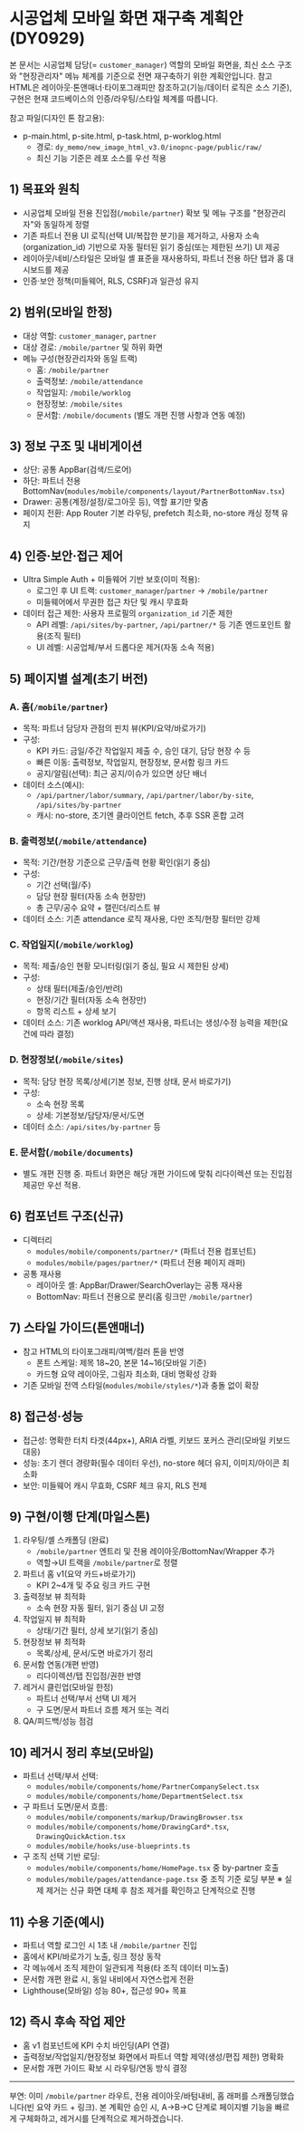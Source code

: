 # 시공업체 모바일 화면 재구축 계획안 (DY0929)

본 문서는 시공업체 담당(= `customer_manager`) 역할의 모바일 화면을, 최신 소스 구조와 "현장관리자" 메뉴 체계를 기준으로 전면 재구축하기 위한 계획안입니다. 참고 HTML은 레이아웃·톤앤매너·타이포그래피만 참조하고(기능/데이터 로직은 소스 기준), 구현은 현재 코드베이스의 인증/라우팅/스타일 체계를 따릅니다.

참고 파일(디자인 톤 참고용):

- p-main.html, p-site.html, p-task.html, p-worklog.html
  - 경로: `dy_memo/new_image_html_v3.0/inopnc-page/public/raw/`
  - 최신 기능 기준은 레포 소스를 우선 적용

## 1) 목표와 원칙

- 시공업체 모바일 전용 진입점(`/mobile/partner`) 확보 및 메뉴 구조를 "현장관리자"와 동일하게 정렬
- 기존 파트너 전용 UI 로직(선택 UI/복잡한 분기)을 제거하고, 사용자 소속(organization_id) 기반으로 자동 필터된 읽기 중심(또는 제한된 쓰기) UI 제공
- 레이아웃/네비/스타일은 모바일 셸 표준을 재사용하되, 파트너 전용 하단 탭과 홈 대시보드를 제공
- 인증·보안 정책(미들웨어, RLS, CSRF)과 일관성 유지

## 2) 범위(모바일 한정)

- 대상 역할: `customer_manager`, `partner`
- 대상 경로: `/mobile/partner` 및 하위 화면
- 메뉴 구성(현장관리자와 동일 트랙)
  - 홈: `/mobile/partner`
  - 출력정보: `/mobile/attendance`
  - 작업일지: `/mobile/worklog`
  - 현장정보: `/mobile/sites`
  - 문서함: `/mobile/documents` (별도 개편 진행 사항과 연동 예정)

## 3) 정보 구조 및 내비게이션

- 상단: 공통 AppBar(검색/드로어)
- 하단: 파트너 전용 BottomNav(`modules/mobile/components/layout/PartnerBottomNav.tsx`)
- Drawer: 공통(계정/설정/로그아웃 등), 역할 표기만 맞춤
- 페이지 전환: App Router 기본 라우팅, prefetch 최소화, no-store 캐싱 정책 유지

## 4) 인증·보안·접근 제어

- Ultra Simple Auth + 미들웨어 기반 보호(이미 적용):
  - 로그인 후 UI 트랙: `customer_manager`/`partner` → `/mobile/partner`
  - 미들웨어에서 무권한 접근 차단 및 캐시 무효화
- 데이터 접근 제한: 사용자 프로필의 `organization_id` 기준 제한
  - API 레벨: `/api/sites/by-partner`, `/api/partner/*` 등 기존 엔드포인트 활용(조직 필터)
  - UI 레벨: 시공업체/부서 드롭다운 제거(자동 소속 적용)

## 5) 페이지별 설계(초기 버전)

### A. 홈(`/mobile/partner`)

- 목적: 파트너 담당자 관점의 핀치 뷰(KPI/요약/바로가기)
- 구성:
  - KPI 카드: 금일/주간 작업일지 제출 수, 승인 대기, 담당 현장 수 등
  - 빠른 이동: 출력정보, 작업일지, 현장정보, 문서함 링크 카드
  - 공지/알림(선택): 최근 공지/이슈가 있으면 상단 배너
- 데이터 소스(예시):
  - `/api/partner/labor/summary`, `/api/partner/labor/by-site`, `/api/sites/by-partner`
  - 캐시: no-store, 초기엔 클라이언트 fetch, 추후 SSR 혼합 고려

### B. 출력정보(`/mobile/attendance`)

- 목적: 기간/현장 기준으로 근무/출력 현황 확인(읽기 중심)
- 구성:
  - 기간 선택(월/주)
  - 담당 현장 필터(자동 소속 현장만)
  - 총 근무/공수 요약 + 캘린더/리스트 뷰
- 데이터 소스: 기존 attendance 로직 재사용, 다만 조직/현장 필터만 강제

### C. 작업일지(`/mobile/worklog`)

- 목적: 제출/승인 현황 모니터링(읽기 중심, 필요 시 제한된 상세)
- 구성:
  - 상태 필터(제출/승인/반려)
  - 현장/기간 필터(자동 소속 현장만)
  - 항목 리스트 + 상세 보기
- 데이터 소스: 기존 worklog API/액션 재사용, 파트너는 생성/수정 능력을 제한(요건에 따라 결정)

### D. 현장정보(`/mobile/sites`)

- 목적: 담당 현장 목록/상세(기본 정보, 진행 상태, 문서 바로가기)
- 구성:
  - 소속 현장 목록
  - 상세: 기본정보/담당자/문서/도면
- 데이터 소스: `/api/sites/by-partner` 등

### E. 문서함(`/mobile/documents`)

- 별도 개편 진행 중. 파트너 화면은 해당 개편 가이드에 맞춰 리다이렉션 또는 진입점 제공만 우선 적용.

## 6) 컴포넌트 구조(신규)

- 디렉터리
  - `modules/mobile/components/partner/*` (파트너 전용 컴포넌트)
  - `modules/mobile/pages/partner/*` (파트너 전용 페이지 래퍼)
- 공통 재사용
  - 레이아웃 셸: AppBar/Drawer/SearchOverlay는 공통 재사용
  - BottomNav: 파트너 전용으로 분리(홈 링크만 `/mobile/partner`)

## 7) 스타일 가이드(톤앤매너)

- 참고 HTML의 타이포그래피/여백/컬러 톤을 반영
  - 폰트 스케일: 제목 18~20, 본문 14~16(모바일 기준)
  - 카드형 요약 레이아웃, 그림자 최소화, 대비 명확성 강화
- 기존 모바일 전역 스타일(`modules/mobile/styles/*`)과 충돌 없이 확장

## 8) 접근성·성능

- 접근성: 명확한 터치 타겟(44px+), ARIA 라벨, 키보드 포커스 관리(모바일 키보드 대응)
- 성능: 초기 렌더 경량화(필수 데이터 우선), no-store 헤더 유지, 이미지/아이콘 최소화
- 보안: 미들웨어 캐시 무효화, CSRF 체크 유지, RLS 전제

## 9) 구현/이행 단계(마일스톤)

1. 라우팅/셸 스캐폴딩 (완료)
   - `/mobile/partner` 엔트리 및 전용 레이아웃/BottomNav/Wrapper 추가
   - 역할→UI 트랙을 `/mobile/partner`로 정렬
2. 파트너 홈 v1(요약 카드+바로가기)
   - KPI 2~4개 및 주요 링크 카드 구현
3. 출력정보 뷰 최적화
   - 소속 현장 자동 필터, 읽기 중심 UI 고정
4. 작업일지 뷰 최적화
   - 상태/기간 필터, 상세 보기(읽기 중심)
5. 현장정보 뷰 최적화
   - 목록/상세, 문서/도면 바로가기 정리
6. 문서함 연동(개편 반영)
   - 리다이렉션/탭 진입점/권한 반영
7. 레거시 클린업(모바일 한정)
   - 파트너 선택/부서 선택 UI 제거
   - 구 도면/문서 파트너 흐름 제거 또는 격리
8. QA/피드백/성능 점검

## 10) 레거시 정리 후보(모바일)

- 파트너 선택/부서 선택:
  - `modules/mobile/components/home/PartnerCompanySelect.tsx`
  - `modules/mobile/components/home/DepartmentSelect.tsx`
- 구 파트너 도면/문서 흐름:
  - `modules/mobile/components/markup/DrawingBrowser.tsx`
  - `modules/mobile/components/home/DrawingCard*.tsx`, `DrawingQuickAction.tsx`
  - `modules/mobile/hooks/use-blueprints.ts`
- 구 조직 선택 기반 로딩:
  - `modules/mobile/components/home/HomePage.tsx` 중 by-partner 호출
  - `modules/mobile/pages/attendance-page.tsx` 중 조직 기준 로딩 부분
    ※ 실제 제거는 신규 화면 대체 후 참조 제거를 확인하고 단계적으로 진행

## 11) 수용 기준(예시)

- 파트너 역할 로그인 시 1초 내 `/mobile/partner` 진입
- 홈에서 KPI/바로가기 노출, 링크 정상 동작
- 각 메뉴에서 조직 제한이 일관되게 적용(타 조직 데이터 미노출)
- 문서함 개편 완료 시, 동일 내비에서 자연스럽게 전환
- Lighthouse(모바일) 성능 80+, 접근성 90+ 목표

## 12) 즉시 후속 작업 제안

- 홈 v1 컴포넌트에 KPI 수치 바인딩(API 연결)
- 출력정보/작업일지/현장정보 화면에서 파트너 역할 제약(생성/편집 제한) 명확화
- 문서함 개편 가이드 확보 시 라우팅/연동 방식 결정

---

부연: 이미 `/mobile/partner` 라우트, 전용 레이아웃/바텀내비, 홈 래퍼를 스캐폴딩했습니다(빈 요약 카드 + 링크). 본 계획안 승인 시, A→B→C 단계로 페이지별 기능을 빠르게 구체화하고, 레거시를 단계적으로 제거하겠습니다.
